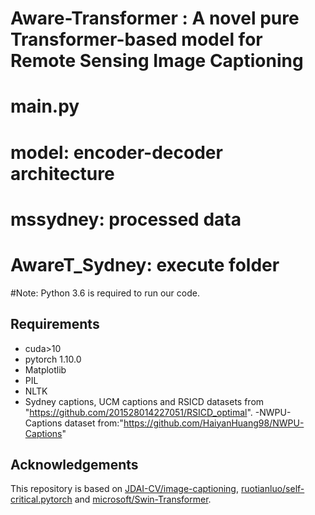 # Aware-Transformer : A novel pure Transformer-based model for Remote Sensing Image Captioning
# main.py 
# model: encoder-decoder architecture 
# mssydney: processed data
# AwareT_Sydney: execute folder


#Note: Python 3.6 is required to run our code.
## Requirements
- cuda>10
- pytorch 1.10.0
- Matplotlib
- PIL
- NLTK
- Sydney captions, UCM captions and RSICD datasets from "https://github.com/201528014227051/RSICD_optimal".
-NWPU-Captions dataset from:"https://github.com/HaiyanHuang98/NWPU-Captions"

## Acknowledgements
This repository is based on [JDAI-CV/image-captioning](https://github.com/JDAI-CV/image-captioning), 
[ruotianluo/self-critical.pytorch](https://github.com/ruotianluo/self-critical.pytorch) and 
[microsoft/Swin-Transformer](https://github.com/microsoft/Swin-Transformer).
